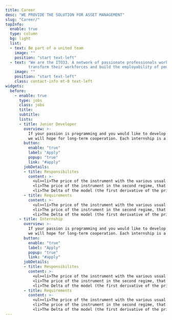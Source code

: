 ```yaml
---
title: Career
desc: "WE PROVIDE THE SOLUTION FOR ASSET MANAGEMENT"
slug: "Career/"
topInfo:
  enable: true
  type: column
  bg: light
  list:
  - text: Be part of a united team
    image: ""
    position: "start text-left"
  - text: "We are the ITO33. A network of passionate professionals working together to help businesses optimise their talent,  
          transform their workforces and build the employability of people all over the world."
    image: ""
    position: "start text-left"
    class: contact-info mt-0 text-left
widgets:
  before:
    - enable: true
      type: jobs
      class: jobs
      title: 
      subtitle: 
      lists: 
      - title: Junior Developer
        overview: >-
          If your passion is programming and you would like to develop your skills, gain experience and work, apply for an internship! It would be a pleasure for us to share our knowledge with you. We will introduce you to the IT world and 
          we will hope for long-term cooperation. Each internship is a paid.
        button:
          enable: "true"
          label: "Apply"
          popup: "true"
          link: "#apply"
        jobDetails:
        - title: Responsibilites
          content: >-
            <ul><li>The price of the instrument with the various usual market conventions (clean or dirty, as a percentage of nominal).</li> <li>The price of the instrument assuming that it is called by the isuer at the next call date.</li>
            <li>The price of the instrument in the second regime, that is if a credit downgrade were to occur instantly.</li>
            <li>The Delta of the model (the first derivative of the price of the instrument with respect to the price of the stock of the underlying issuing  company). It is meaningful for CoCos which convert into equity upon trigger of the bail-in.</li><li>The yield to maturity in case of a T2 bond with finite maturity.</li><li>The yield to next call for a perpetual AT1 bond or a perpetual preferred share.</li><li>The optimal joint hedge ratios on the underlying and a CDS.</li></ul>
        - title: Requirements
          content: >-
            <ul><li>The price of the instrument with the various usual market conventions (clean or dirty, as a percentage of nominal).</li> <li>The price of the instrument assuming that it is called by the isuer at the next call date.</li>
            <li>The price of the instrument in the second regime, that is if a credit downgrade were to occur instantly.</li>
            <li>The Delta of the model (the first derivative of the price of the instrument with respect to the price of the stock of the underlying issuing  company). It is meaningful for CoCos which convert into equity upon trigger of the bail-in.</li><li>The yield to maturity in case of a T2 bond with finite maturity.</li><li>The yield to next call for a perpetual AT1 bond or a perpetual preferred share.</li><li>The optimal joint hedge ratios on the underlying and a CDS.</li></ul> 
      - title: Internship
        overview: >-
          If your passion is programming and you would like to develop your skills, gain experience and work, apply for an internship! It would be a pleasure for us to share our knowledge with you. We will introduce you to the IT world and 
          we will hope for long-term cooperation. Each internship is a paid.
        button:
          enable: "true"
          label: "Apply"
          popup: "true"
          link: "#apply"
        jobDetails:
        - title: Responsibilites
          content: >-
            <ul><li>The price of the instrument with the various usual market conventions (clean or dirty, as a percentage of nominal).</li> <li>The price of the instrument assuming that it is called by the isuer at the next call date.</li>
            <li>The price of the instrument in the second regime, that is if a credit downgrade were to occur instantly.</li>
            <li>The Delta of the model (the first derivative of the price of the instrument with respect to the price of the stock of the underlying issuing  company). It is meaningful for CoCos which convert into equity upon trigger of the bail-in.</li><li>The yield to maturity in case of a T2 bond with finite maturity.</li><li>The yield to next call for a perpetual AT1 bond or a perpetual preferred share.</li><li>The optimal joint hedge ratios on the underlying and a CDS.</li></ul>
        - title: Requirements
          content: >-
            <ul><li>The price of the instrument with the various usual market conventions (clean or dirty, as a percentage of nominal).</li> <li>The price of the instrument assuming that it is called by the isuer at the next call date.</li>
            <li>The price of the instrument in the second regime, that is if a credit downgrade were to occur instantly.</li>
            <li>The Delta of the model (the first derivative of the price of the instrument with respect to the price of the stock of the underlying issuing  company). It is meaningful for CoCos which convert into equity upon trigger of the bail-in.</li><li>The yield to maturity in case of a T2 bond with finite maturity.</li><li>The yield to next call for a perpetual AT1 bond or a perpetual preferred share.</li><li>The optimal joint hedge ratios on the underlying and a CDS.</li></ul>
---
```

